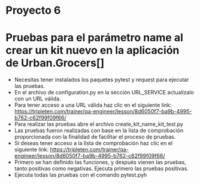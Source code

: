 # Proyecto 6
# Pruebas para el parámetro name al crear un kit nuevo en la aplicación de Urban.Grocers[]
- Necesitas tener instalados los paquetes pytest y request para ejecutar las pruebas.
- En el archivo de configuration.py en la sección URL_SERVICE actualízalo con un URL válida.
- Para tener acceso a una URL válida haz clic en el siguiente link: https://tripleten.com/trainer/qa-engineer/lesson/8d6050f7-ba9b-4995-b762-c62f99f09f66/
- Para realizar las pruebas abre el archivo create_kit_name_kit_test.py
- Las pruebas fueron realizadas con base en la lista de comprobación proporcionada con la finalidad de facilitar el proceso de pruebas.
- Si deseas tener acceso a la lista de comprobación haz clic en el siguiente link: https://tripleten.com/trainer/qa-engineer/lesson/8d6050f7-ba9b-4995-b762-c62f99f09f66/
- Primero se han definido las funciones, y después vienen las pruebas, tanto positivas como negativas. Ejecuta primero las pruebas positivas.
-  Ejecuta todas las pruebas con el comando pytest.pyh